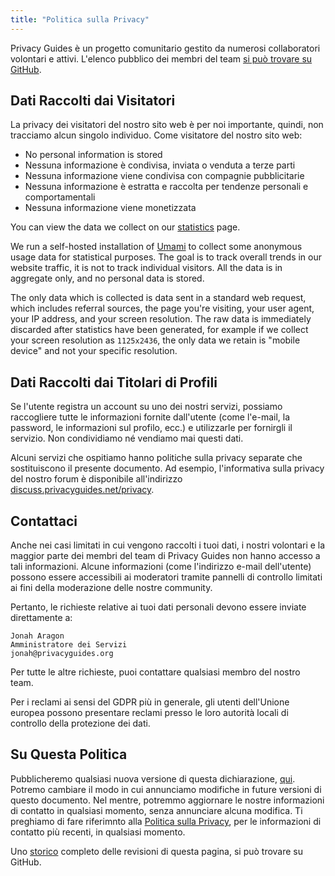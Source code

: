 ```yaml
---
title: "Politica sulla Privacy"
---
```


Privacy Guides è un progetto comunitario gestito da numerosi collaboratori volontari e attivi. L'elenco pubblico dei membri del team [si può trovare su GitHub](https://github.com/orgs/privacyguides/people).

## Dati Raccolti dai Visitatori

La privacy dei visitatori del nostro sito web è per noi importante, quindi, non tracciamo alcun singolo individuo. Come visitatore del nostro sito web:

- No personal information is stored
- Nessuna informazione è condivisa, inviata o venduta a terze parti
- Nessuna informazione viene condivisa con compagnie pubblicitarie
- Nessuna informazione è estratta e raccolta per tendenze personali e comportamentali
- Nessuna informazione viene monetizzata

You can view the data we collect on our [statistics](statistics.md) page.

We run a self-hosted installation of [Umami](https://umami.is/) to collect some anonymous usage data for statistical purposes. The goal is to track overall trends in our website traffic, it is not to track individual visitors. All the data is in aggregate only, and no personal data is stored.

The only data which is collected is data sent in a standard web request, which includes referral sources, the page you're visiting, your user agent, your IP address, and your screen resolution. The raw data is immediately discarded after statistics have been generated, for example if we collect your screen resolution as `1125x2436`, the only data we retain is "mobile device" and not your specific resolution.

## Dati Raccolti dai Titolari di Profili

Se l'utente registra un account su uno dei nostri servizi, possiamo raccogliere tutte le informazioni fornite dall'utente (come l'e-mail, la password, le informazioni sul profilo, ecc.) e utilizzarle per fornirgli il servizio. Non condividiamo né vendiamo mai questi dati.

Alcuni servizi che ospitiamo hanno politiche sulla privacy separate che sostituiscono il presente documento. Ad esempio, l'informativa sulla privacy del nostro forum è disponibile all'indirizzo [discuss.privacyguides.net/privacy](https://discuss.privacyguides.net/privacy).

## Contattaci

Anche nei casi limitati in cui vengono raccolti i tuoi dati, i nostri volontari e la maggior parte dei membri del team di Privacy Guides non hanno accesso a tali informazioni. Alcune informazioni (come l'indirizzo e-mail dell'utente) possono essere accessibili ai moderatori tramite pannelli di controllo limitati ai fini della moderazione delle nostre community.

Pertanto, le richieste relative ai tuoi dati personali devono essere inviate direttamente a:

```text
Jonah Aragon
Amministratore dei Servizi
jonah@privacyguides.org
```

Per tutte le altre richieste, puoi contattare qualsiasi membro del nostro team.

Per i reclami ai sensi del GDPR più in generale, gli utenti dell'Unione europea possono presentare reclami presso le loro autorità locali di controllo della protezione dei dati.

## Su Questa Politica

Pubblicheremo qualsiasi nuova versione di questa dichiarazione, [qui](privacy-policy.md). Potremo cambiare il modo in cui annunciamo modifiche in future versioni di questo documento. Nel mentre, potremmo aggiornare le nostre informazioni di contatto in qualsiasi momento, senza annunciare alcuna modifica. Ti preghiamo di fare riferimnto alla [Politica sulla Privacy](privacy-policy.md), per le informazioni di contatto più recenti, in qualsiasi momento.

Uno [storico](https://github.com/privacyguides/privacyguides.org/commits/main/docs/about/privacy-policy.md) completo delle revisioni di questa pagina, si può trovare su GitHub.
